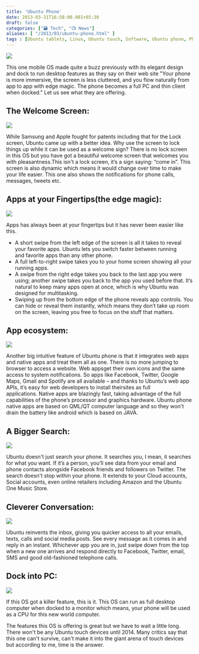 ```yaml
---
title: 'Ubuntu Phone'
date: 2013-03-31T16:58:00.001+05:30
draft: false
categories: ["🗃️ Tech", "📺 News"]
aliases: [ "/2013/03/ubuntu-phone.html" ]
tags : [Ubuntu tablets, Linux, Ubuntu touch, Software, Ubuntu phone, Phone, smartphone, Mobile, Technology]
---
```


[![](https://2.bp.blogspot.com/-zEATfTD9EfQ/UVgNZABBrOI/AAAAAAAAAd4/vi0fdrb1imM/s1600/ubphon.jpg)](https://2.bp.blogspot.com/-zEATfTD9EfQ/UVgNZABBrOI/AAAAAAAAAd4/vi0fdrb1imM/s1600/ubphon.jpg)

This one mobile OS made quite a buzz previously with its elegant design and dock to run desktop features as they say on their web site "Your phone is more immersive, the screen is less cluttered, and you flow naturally from app to app with edge magic. The phone becomes a full PC and thin client when docked." Let us see what they are offering.  
  

> 

  

The Welcome Screen:
-------------------

[![](https://4.bp.blogspot.com/-FJ3uE7DSjnI/UVgS2sstRJI/AAAAAAAAAeY/XTtRN7paiNA/s1600/ubuntu-phone-os-3.jpg)](https://4.bp.blogspot.com/-FJ3uE7DSjnI/UVgS2sstRJI/AAAAAAAAAeY/XTtRN7paiNA/s1600/ubuntu-phone-os-3.jpg)

  

While Samsung and Apple fought for patents including that for the Lock screen, Ubuntu came up with a better idea. Why use the screen to lock things up while it can be used as a welcome sign? There is no lock screen in this OS but you have got a beautiful welcome screen that welcomes you with pleasantness.This isn't a lock screen, it’s a sign saying: “come in”. This screen is also dynamic which means it would change over time to make your life easier. This one also shows the notifications for phone calls, messages, tweets etc.

  

Apps at your Fingertips(the edge magic):
----------------------------------------

[![](https://3.bp.blogspot.com/-zmv83e0QMzY/UVgPtlTUTDI/AAAAAAAAAeI/tNL5cdCHapU/s1600/ubuntu-mobile-multitasking-550x484.jpg)](https://3.bp.blogspot.com/-zmv83e0QMzY/UVgPtlTUTDI/AAAAAAAAAeI/tNL5cdCHapU/s1600/ubuntu-mobile-multitasking-550x484.jpg)

  

Apps has always been at your fingertips but it has never been easier like this.

  
  

*   A short swipe from the left edge of the screen is all it takes to reveal your favorite apps. Ubuntu lets you switch faster between running and favorite apps than any other phone.
*   A full left-to-right swipe takes you to your home screen showing all your running apps.
*   A swipe from the right edge takes you back to the last app you were using; another swipe takes you back to the app you used before that. It’s natural to keep many apps open at once, which is why Ubuntu was designed for multitasking.
*   Swiping up from the bottom edge of the phone reveals app controls. You can hide or reveal them instantly, which means they don’t take up room on the screen, leaving you free to focus on the stuff that matters.

  

App ecosystem:
--------------

[![](https://2.bp.blogspot.com/-WvCbFTXJrVE/UVgVPRV6a-I/AAAAAAAAAek/qgtZunwgw24/s1600/App-dev-tablet-GoMobile.png)](https://2.bp.blogspot.com/-WvCbFTXJrVE/UVgVPRV6a-I/AAAAAAAAAek/qgtZunwgw24/s1600/App-dev-tablet-GoMobile.png)

  

Another big intuitive feature of Ubuntu phone is that it integrates web apps and native apps and treat them all as one. There is no more jumping to browser to access a website. Web appsget their own icons and the same access to system notifications. So apps like Facebook, Twitter, Google Maps, Gmail and Spotify are all available – and thanks to Ubuntu’s web app APIs, it’s easy for web developers to install theirsites as full applications. Native apps are blazingly fast, taking advantage of the full capabilities of the phone’s processor and graphics hardware. Ubuntu phone native apps are based on QML/QT computer language and so they won't drain the battery like android which is based on JAVA.

  

A Bigger Search:
----------------

[![](https://4.bp.blogspot.com/-d-BwG8vSdNE/UVgYJ8hg8bI/AAAAAAAAAe0/73aVL8cR0aw/s1600/it_photo_188224_52.jpg)](https://4.bp.blogspot.com/-d-BwG8vSdNE/UVgYJ8hg8bI/AAAAAAAAAe0/73aVL8cR0aw/s1600/it_photo_188224_52.jpg)

  

  

Ubuntu doesn't just search your phone. It searches you, I mean, it searches for what you want. If it’s a person, you’ll see data from your email and phone contacts alongside Facebook friends and followers on Twitter. The search doesn't stop within your phone. It extends to your Cloud accounts, Social accounts, even online retailers including Amazon and the Ubuntu One Music Store.  

  

Cleverer Conversation:
----------------------

[![](https://1.bp.blogspot.com/-poRhnrZEUX4/UVgZ7MOnKsI/AAAAAAAAAfE/qIUgCFzYI9E/s1600/1671742-inline-inline-ubuntu-101.jpg)](https://1.bp.blogspot.com/-poRhnrZEUX4/UVgZ7MOnKsI/AAAAAAAAAfE/qIUgCFzYI9E/s1600/1671742-inline-inline-ubuntu-101.jpg)

  

  

Ubuntu reinvents the inbox, giving you quicker access to all your emails, texts, calls and social media posts. See every message as it comes in and reply in an instant. Whichever app you are in, just swipe down from the top when a new one arrives and respond directly to Facebook, Twitter, email, SMS and good old-fashioned telephone calls. 

  

Dock into PC:
-------------

[![](https://4.bp.blogspot.com/-xbd2pOM76kg/UVgcUsqkx_I/AAAAAAAAAfU/eJASEgivrxM/s1600/converged-device-440x267.jpg)](https://4.bp.blogspot.com/-xbd2pOM76kg/UVgcUsqkx_I/AAAAAAAAAfU/eJASEgivrxM/s1600/converged-device-440x267.jpg)

  

If this OS got a killer feature, this is it. This OS can run as full desktop computer when docked to a monitor which means, your phone will be used as a CPU for this new world computer.

  

  

The features this OS is offering is great but we have to wait a little long. There won't be any Ubuntu touch devices until 2014. Many critics say that this one can't survive, can't make it into the giant arena of touch devices but according to me, time is the answer.